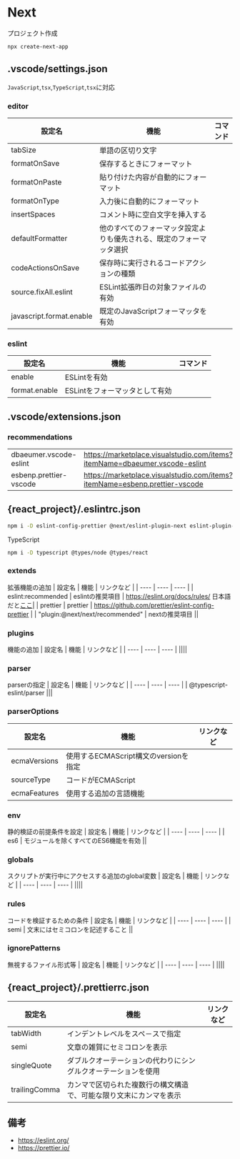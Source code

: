 # Next
プロジェクト作成
```sh
npx create-next-app
```

## .vscode/settings.json
`JavaScript`,`tsx`,`TypeScript`,`tsx`に対応
### editor
| 設定名 | 機能 | コマンド |
| ---- | ---- | ---- |
| tabSize | 単語の区切り文字 ||
| formatOnSave | 保存するときにフォーマット ||
| formatOnPaste | 貼り付けた内容が自動的にフォーマット ||
| formatOnType | 入力後に自動的にフォーマット ||
| insertSpaces | コメント時に空白文字を挿入する ||
| defaultFormatter | 他のすべてのフォーマッタ設定よりも優先される、既定のフォーマッタ選択 ||
| codeActionsOnSave | 保存時に実行されるコードアクションの種類 ||
| source.fixAll.eslint | ESLint拡張昨日の対象ファイルの有効 ||
| javascript.format.enable | 既定のJavaScriptフォーマッタを有効 ||
### eslint
| 設定名 | 機能 | コマンド |
| ---- | ---- | ---- |
| enable | ESLintを有効 ||
| format.enable | ESLintをフォーマッタとして有効 ||

## .vscode/extensions.json
### recommendations
|||
| ---- | ---- |
| dbaeumer.vscode-eslint | https://marketplace.visualstudio.com/items?itemName=dbaeumer.vscode-eslint |
| esbenp.prettier-vscode | https://marketplace.visualstudio.com/items?itemName=esbenp.prettier-vscode |

## {react_project}/.eslintrc.json
```sh
npm i -D eslint-config-prettier @next/eslint-plugin-next eslint-plugin-react
```
TypeScript
```sh
npm i -D typescript @types/node @types/react
```
### extends
拡張機能の追加
| 設定名 | 機能 | リンクなど |
| ---- | ---- | ---- |
| eslint:recommended | eslintの推奨項目 | https://eslint.org/docs/rules/ 日本語だと[ここ](https://www.tam-tam.co.jp/tipsnote/javascript/post11934.html)|
| prettier | prettier | https://github.com/prettier/eslint-config-prettier |
| "plugin:@next/next/recommended" | nextの推奨項目 ||
### plugins
機能の追加
| 設定名 | 機能 | リンクなど |
| ---- | ---- | ---- |
||||
### parser
parserの指定
| 設定名 | 機能 | リンクなど |
| ---- | ---- | ---- |
| @typescript-eslint/parser |||
### parserOptions
| 設定名 | 機能 | リンクなど |
| ---- | ---- | ---- |
| ecmaVersions | 使用するECMAScript構文のversionを指定 ||
| sourceType | コードがECMAScript ||
| ecmaFeatures | 使用する追加の言語機能 ||
### env
静的検証の前提条件を設定
| 設定名 | 機能 | リンクなど |
| ---- | ---- | ---- |
| es6 | モジュールを除くすべてのES6機能を有効 ||
### globals
スクリプトが実行中にアクセスする追加のglobal変数
| 設定名 | 機能 | リンクなど |
| ---- | ---- | ---- |
||||
### rules
コードを検証するための条件
| 設定名 | 機能 | リンクなど |
| ---- | ---- | ---- |
| semi | 文末にはセミコロンを記述すること ||
### ignorePatterns
無視するファイル形式等
| 設定名 | 機能 | リンクなど |
| ---- | ---- | ---- |
||||

## {react_project}/.prettierrc.json
| 設定名 | 機能 | リンクなど |
| ---- | ---- | ---- |
| tabWidth | インデントレベルをスペ－スで指定 ||
| semi | 文章の雑賀にセミコロンを表示 ||
| singleQuote | ダブルクオーテーションの代わりにシングルクオーテーションを使用 ||
| trailingComma | カンマで区切られた複数行の構文構造で、可能な限り文末にカンマを表示 ||

## 備考
- https://eslint.org/
- https://prettier.io/